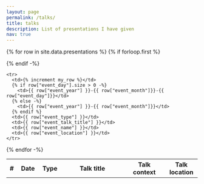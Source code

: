 ```yaml
---
layout: page
permalink: /talks/
title: talks
description: List of presentations I have given
nav: true
---
```


<!--- {% increment my_row %} --->

<table class="table table-sm">
  <colgroup>
    <col span="1" style="width: 5%;">
    <col span="1" style="width: 10%;">
    <col span="1" style="width: 10%;">
    <col span="1" style="width: 30%;">
    <col span="1" style="width: 20%;">
    <col span="1" style="width: 15%;">
  </colgroup>

  {% for row in site.data.presentations %}
    {% if forloop.first %}
    <tr>
      <th>#</th>
      <th>Date</th>
      <th>Type</th>
      <th>Talk title</th>
      <th>Talk context</th>
      <th>Talk location</th>
    </tr>
    {% endif -%}

    <tr>
      <td>{% increment my_row %}</td>
      {% if row["event_day"].size > 0 -%}
        <td>{{ row["event_year"] }}-{{ row["event_month"]}}-{{ row["event_day"]}}</td>
      {% else -%}
        <td>{{ row["event_year"] }}-{{ row["event_month"]}}</td>
      {% endif %}
      <td>{{ row["event_type"] }}</td>
      <td>{{ row["event_talk_title"] }}</td>
      <td>{{ row["event_name"] }}</td>
      <td>{{ row["event_location"] }}</td>
    </tr>
  {% endfor -%}
</table>
